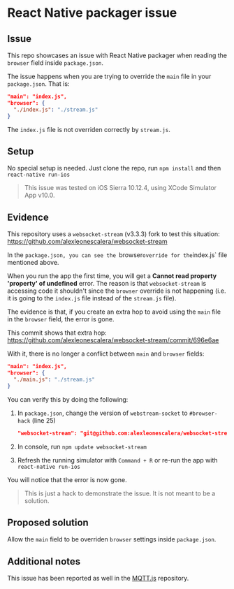 # React Native packager issue
## Issue
This repo showcases an issue with React Native packager when reading the `browser` field inside `package.json`.

The issue happens when you are trying to override the `main` file in your `package.json`. 
That is:
```json
"main": "index.js",
"browser": {
  "./index.js": "./stream.js"
}
```

The `index.js` file is not overriden correctly by `stream.js`.

## Setup
No special setup is needed. Just clone the repo, run `npm install` and then `react-native run-ios`

> This issue was tested on iOS Sierra 10.12.4, using XCode Simulator App v10.0.


## Evidence
This repository uses a `websocket-stream` (v3.3.3) fork to test this situation:
https://github.com/alexleonescalera/websocket-stream

In the `package.json, you can see the `browser` override for the `index.js` file mentioned above.

When you run the app the first time, you will get a **Cannot read property 'property' of undefined** error.
The reason is that `websocket-stream` is accessing code it shouldn't since the `browser` override is not happening
(i.e. it is going to the `index.js` file instead of the `stream.js` file).

The evidence is that, if you create an extra hop to avoid using the `main` file in the `browser` field, the error is gone.

This commit shows that extra hop:
https://github.com/alexleonescalera/websocket-stream/commit/696e6ae

With it, there is no longer a conflict between `main` and `browser` fields:
```json
"main": "index.js",
"browser": {
  "./main.js": "./stream.js"
}
```

You can verify this by doing the following:
1. In `package.json`, change the version of `webstream-socket` to `#browser-hack` (line 25)
    ```json
    "websocket-stream": "git@github.com:alexleonescalera/websocket-stream.git#browser-hack"
    ```
    
2. In console, run `npm update websocket-stream`

3. Refresh the running simulator with `Command + R` or re-run the app with `react-native run-ios`

You will notice that the error is now gone.

> This is just a hack to demonstrate the issue. It is not meant to be a solution.

## Proposed solution
Allow the `main` field to be overriden `browser` settings inside `package.json`.

## Additional notes
This issue has been reported as well in the [MQTT.js](https://github.com/mqttjs/MQTT.js/issues/573#issuecomment-290805156) repository.
